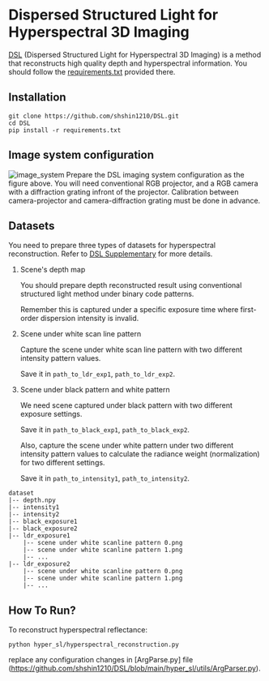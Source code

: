 # Dispersed Structured Light for Hyperspectral 3D Imaging
[DSL](https://shshin1210.github.io/DSL/) (Dispersed Structured Light for Hyperspectral 3D Imaging) is a method that reconstructs high quality depth and hyperspectral information.
You should follow the [requirements.txt](https://github.com/shshin1210/DSL/blob/main/requirements.txt) provided there.

## Installation
```
git clone https://github.com/shshin1210/DSL.git
cd DSL
pip install -r requirements.txt
```

## Image system configuration
![image_system](https://github.com/shshin1210/DSL/assets/80568500/d0dc7d9e-d12b-4901-bc9c-91551f896bf1)
Prepare the DSL imaging system configuration as the figure above.
You will need conventional RGB projector, and a RGB camera with a diffraction grating infront of the projector.
Calibration between camera-projector and camera-diffraction grating must be done in advance.

## Datasets
You need to prepare three types of datasets for hyperspectral reconstruction. Refer to [DSL Supplementary](https://arxiv.org/pdf/2311.18287) for more details.

1. Scene's depth map

   You should prepare depth reconstructed result using conventional structured light method under binary code patterns.
   
   Remember this is captured under a specific exposure time where first-order dispersion intensity is invalid.
   
2. Scene under white scan line pattern
   
   Capture the scene under white scan line pattern with two different intensity pattern values.
   
   Save it in `path_to_ldr_exp1`, `path_to_ldr_exp2`.

3. Scene under black pattern and white pattern
   
   We need scene captured under black pattern with two different exposure settings.

   Save it in `path_to_black_exp1`, `path_to_black_exp2`.
   
   Also, capture the scene under white pattern under two different intensity pattern values to calculate the radiance weight (normalization) for two different settings.

   Save it in `path_to_intensity1`, `path_to_intensity2`.

```
dataset
|-- depth.npy
|-- intensity1
|-- intensity2
|-- black_exposure1
|-- black_exposure2
|-- ldr_exposure1
    |-- scene under white scanline pattern 0.png
    |-- scene under white scanline pattern 1.png
    |-- ...
|-- ldr_exposure2
    |-- scene under white scanline pattern 0.png
    |-- scene under white scanline pattern 1.png
    |-- ...
```


## How To Run?
To reconstruct hyperspectral reflectance:
```
python hyper_sl/hyperspectral_reconstruction.py
```

replace any configuration changes in [ArgParse.py] file (https://github.com/shshin1210/DSL/blob/main/hyper_sl/utils/ArgParser.py).

